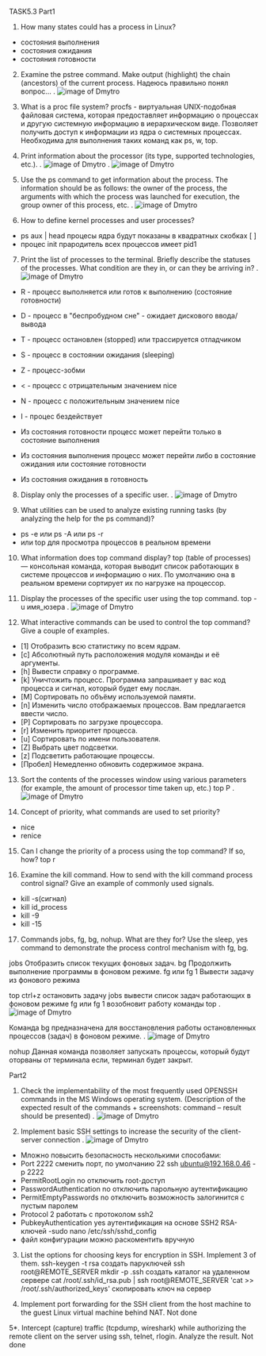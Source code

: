 
TASK5.3
Part1
1. How many states could has a process in Linux?

- состояния выполнения
- состояния ожидания
- состояния готовности 
	
2. Examine the pstree command. 
Make output (highlight) the chain (ancestors) of the current
process.  Надеюсь правильно понял вопрос...
[](https://Screens2.github.com/).
![image of Dmytro](https://github.com/DmytroOkhrimenko/Devops_online_Kyev_2020Q42021Q1/blob/main/m5/Task5.3/Screens/1.png)

3. What is a proc file system?
procfs -  виртуальная UNIX-подобная файловая система, которая предоставляет информацию
о процессах и другую системную информацию в иерархическом виде. Позволяет получить доступ 
к информации из ядра о системных процессах. Необходима для выполнения таких команд как ps, w, top.

4. Print information about the processor (its type, supported technologies, etc.).
[](https://Screens2.github.com/).
![image of Dmytro](https://github.com/DmytroOkhrimenko/Devops_online_Kyev_2020Q42021Q1/blob/main/m5/Task5.3/Screens/2.png)
[](https://Screens2.github.com/).
![image of Dmytro](https://github.com/DmytroOkhrimenko/Devops_online_Kyev_2020Q42021Q1/blob/main/m5/Task5.3/Screens/2a.png)

5. Use the ps command to get information about the process. The information should be as
follows: the owner of the process, the arguments with which the process was launched for
execution, the group owner of this process, etc.
[](https://Screens2.github.com/).
![image of Dmytro](https://github.com/DmytroOkhrimenko/Devops_online_Kyev_2020Q42021Q1/blob/main/m5/Task5.3/Screens/3a.png)

6. How to define kernel processes and user processes?
- ps aux | head   процесы ядра будут показаны в квадратных скобках [  ]
- процес  init     прародитель всех процессов имеет pid1

7. Print the list of processes to the terminal. Briefly describe the statuses of the processes.
What condition are they in, or can they be arriving in?
[](https://Screens2.github.com/).
![image of Dmytro](https://github.com/DmytroOkhrimenko/Devops_online_Kyev_2020Q42021Q1/blob/main/m5/Task5.3/Screens/5.png)
- R - процесс выполняется или готов к выполнению (состояние готовности)
- D - процесс в "беспробудном сне" - ожидает дискового ввода/вывода
- T - процесс остановлен (stopped) или трассируется отладчиком
- S - процесс в состоянии ожидания (sleeping)
- Z - процесс-зобми
- < - процесс с отрицательным значением nice
- N - процесс с положительным значением nice
- I - процес бездействует

- Из состояния готовности процесс может перейти только в состояние выполнения 
- Из состояния выполнения процесс может перейти либо в состояние ожидания или состояние готовности 
- Из состояния ожидания в готовность


8. Display only the processes of a specific user.
[](https://Screens2.github.com/).
![image of Dmytro](https://github.com/DmytroOkhrimenko/Devops_online_Kyev_2020Q42021Q1/blob/main/m5/Task5.3/Screens/4.png)

9. What utilities can be used to analyze existing running tasks (by analyzing the help for the ps
command)?
- ps -e или  ps -A  или ps -r
- или top  для просмотра процессов в реальном времени

10. What information does top command display?
top (table of processes) — консольная команда, которая выводит список 
работающих в системе процессов и информацию о них. 
По умолчанию она в реальном времени сортирует их по нагрузке на процессор. 


11. Display the processes of the specific user using the top command.
top -u  имя_юзера
[](https://Screens2.github.com/).
![image of Dmytro](https://github.com/DmytroOkhrimenko/Devops_online_Kyev_2020Q42021Q1/blob/main/m5/Task5.3/Screens/6.png)


12. What interactive commands can be used to control the top command? Give a couple of examples.
-    [1] Отобразить всю статистику по всем ядрам.
-    [c] Абсолютный путь расположения модуля команды и её аргументы.
-    [h] Вывести справку о программе.
-    [k] Уничтожить процесс. Программа запрашивает у вас код процесса и сигнал, который будет ему послан.
-    [M] Сортировать по объёму используемой памяти.
-    [n] Изменить число отображаемых процессов. Вам предлагается ввести число.
-    [P] Сортировать по загрузке процессора.
-    [r] Изменить приоритет процесса.
-    [u] Сортировать по имени пользователя.
-    [Z] Выбрать цвет подсветки.
-    [z] Подсветить работающие процессы.
-    [Пробел] Немедленно обновить содержимое экрана.
    
    
13. Sort the contents of the processes window using various parameters (for example, the
amount of processor time taken up, etc.)
top P
[](https://Screens2.github.com/).
![image of Dmytro](https://github.com/DmytroOkhrimenko/Devops_online_Kyev_2020Q42021Q1/blob/main/m5/Task5.3/Screens/7.png)


14. Concept of priority, what commands are used to set priority?

- nice
- renice


15. Can I change the priority of a process using the top command? If so, how?
top r


16. Examine the kill command. How to send with the kill command
process control signal? Give an example of commonly used signals.
- kill -s(сигнал)
- kill id_process
- kill -9
- kill -15

17. Commands jobs, fg, bg, nohup. What are they for? Use the sleep, yes command to
demonstrate the process control mechanism with fg, bg.

jobs Отобразить список текущих фоновых задач.
bg   Продолжить выполнение программы в фоновом режиме.
fg или fg 1    Вывести задачу из фонового режима

top
ctrl+z остановить задачу
jobs   вывести список задач работающих в фоновом режиме
fg или fg 1 возобновит работу команды top
[](https://Screens2.github.com/).
![image of Dmytro](https://github.com/DmytroOkhrimenko/Devops_online_Kyev_2020Q42021Q1/blob/main/m5/Task5.3/Screens/8.png)

Команда bg предназначена для восстановления работы остановленных процессов (задач) в фоновом режиме.
[](https://Screens2.github.com/).
![image of Dmytro](https://github.com/DmytroOkhrimenko/Devops_online_Kyev_2020Q42021Q1/blob/main/m5/Task5.3/Screens/8a.png)

nohup   Данная команда позволяет запускать процессы, который будут оторваны от терминала если, терминал будет закрыт.


Part2

1. Check the implementability of the most frequently used OPENSSH commands in the MS
Windows operating system. (Description of the expected result of the commands +
screenshots: command – result should be presented)
[](https://Screens2.github.com/).
![image of Dmytro](https://github.com/DmytroOkhrimenko/Devops_online_Kyev_2020Q42021Q1/blob/main/m5/Task5.3/Screens/9.png)


2. Implement basic SSH settings to increase the security of the client-server connection 
[](https://Screens2.github.com/).
![image of Dmytro](https://github.com/DmytroOkhrimenko/Devops_online_Kyev_2020Q42021Q1/blob/main/m5/Task5.3/Screens/10.png)
- Мложно повысить безопасность несколькими способами:
- Port 2222  сменить порт, по умолчанию 22  ssh ubuntu@192.168.0.46 -p 2222
- PermitRootLogin no   отключить root-доступ
- PasswordAuthentication no  отключить парольную аутентификацию
- PermitEmptyPasswords no  отключить возможность залогинится с пустым паролем
- Protocol 2   работать с протоколом ssh2
- PubkeyAuthentication yes аутентификация на основе SSH2 RSA-ключей
 -sudo nano /etc/ssh/sshd_config   
 - файл конфигурации можно раскоментить вручную

3. List the options for choosing keys for encryption in SSH. Implement 3 of them.
ssh-keygen -t rsa   создать паруключей
ssh root@REMOTE_SERVER mkdir -p .ssh создать каталог на удаленном сервере
cat /root/.ssh/id_rsa.pub | ssh root@REMOTE_SERVER 'cat >> /root/.ssh/authorized_keys'   скопировать ключ на сервер


4. Implement port forwarding for the SSH client from the host machine to the guest Linux
virtual machine behind NAT.
Not done

5*. Intercept (capture) traffic (tcpdump, wireshark) while authorizing the remote client on the
server using ssh, telnet, rlogin. Analyze the result.
Not done

